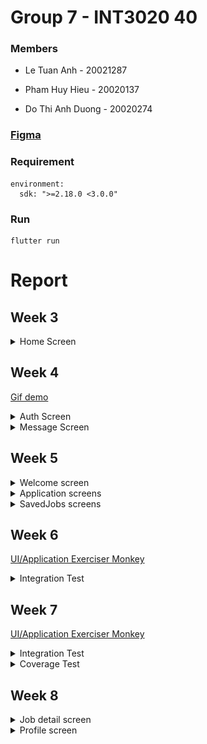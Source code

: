 # Group 7 - INT3020 40

### Members

- Le Tuan Anh - 20021287

- Pham Huy Hieu - 20020137

- Do Thi Anh Duong - 20020274

### <a href="https://www.figma.com/file/Dg8RZqQsy4TSgrC1egQ9EL/JobsGO">Figma</a>

### Requirement

```
environment:
  sdk: ">=2.18.0 <3.0.0"
```

### Run

```
flutter run
```

# Report

## Week 3

<details>
  <summary>Home Screen</summary>
  
<table>
<tr>
<td><img src="assets/screens/home_screen_1.jpg" height="300"></td>
<td><img src="assets/screens/home_screen_2.jpg" height="300"></td>
</tr>
</table>

</details>

## Week 4

<a href="https://temp-data-doc.s3.us-east-2.amazonaws.com/Mobile/Week+4/2022-09-30+10-40-27.gif">Gif demo</a>

<details>
  <summary>Auth Screen</summary>
  
<table>
<tr>
<td><img src="https://user-images.githubusercontent.com/75035577/194482404-cd0b2384-07a9-4505-b627-c6aace7d46c3.png" height="300"></td>
<td><img src="https://user-images.githubusercontent.com/75035577/194482461-6ab1af04-d3be-4e12-8e7e-82b86efda3c3.png" height="300"></td>
</tr>
</table>

</details>

<details>
  <summary>Message Screen</summary>
  
<table>
<tr>
<td><img src="https://temp-data-doc.s3.us-east-2.amazonaws.com/Mobile/Week+4/40b0947b6bcbaf95f6da.jpg" height="300"></td>
<td><img src="https://temp-data-doc.s3.us-east-2.amazonaws.com/Mobile/Week+4/c28fcab22a02ee5cb713.jpg" height="300"></td>
</tr>
</table>

</details>

## Week 5

<details>
  <summary>Welcome screen</summary>

<table>
<tr>
<td><img src="https://user-images.githubusercontent.com/75035577/194481523-1842a052-1a64-44e6-8dbd-81bb019c4133.png" height="300"></td>
<td><img src="https://user-images.githubusercontent.com/75035577/194481803-7ed9be55-9878-4973-924e-2766c327e6bb.png" height="300"></td>
<td><img src="https://user-images.githubusercontent.com/75035577/194481940-783d91ca-2c3e-41b2-bf64-d861876da1a1.png" height="300"></td>
<td><img src="https://user-images.githubusercontent.com/75035577/194481977-17c55a83-3fe2-4ac4-b996-5dbe2925e245.png" height="300"></td>
</tr>
</table>

</details>

<details>
  <summary>Application screens</summary>
  
<table>
<tr>
<td><img src="https://user-images.githubusercontent.com/75035577/194485030-783535bc-4521-4a79-b53f-4c226b23aa94.png" height="300"></td>
</tr>
</table>

</details>

<details>
  <summary>SavedJobs screens</summary>
  
<table>
<tr>
<td><img src="https://user-images.githubusercontent.com/75035577/194484973-78256f54-e168-46e5-8b97-b300af05b46d.png" height="300"></td>
</tr>
</table>

</details>

## Week 6

<a href="lib/logs/test_logs.txt">UI/Application Exerciser Monkey</a>

<details>
  <summary>Integration Test</summary>
  
<table>
<tr>
<td><img src="https://jobsgo-storage.s3.ap-southeast-1.amazonaws.com/images/b7d02c09ac5c6a02334d.jpg"></td>
</tr>
</table>

</details>

## Week 7

<a href="lib/logs/test_logs.txt">UI/Application Exerciser Monkey</a>

<details>
  <summary>Integration Test</summary>
  
<table>
<tr>
<td><img src="assets/screens/intergration_test_login.jpg"></td>
</tr>
</table>

</details>

<details>
  <summary>Coverage Test</summary>
  
<table>
<tr>
<td><img src="assets/screens/coverage_test.jpg"></td>
</tr>
</table>

</details>

## Week 8

<details>
  <summary>Job detail screen</summary>
  
<table>
<tr>
<td><img src="assets/screens/jobdetail.jpg"></td>
</tr>
</table>

</details>

<details>
  <summary>Profile screen</summary>
  
<table>
<tr>
<td><img src="assets/screens/profile.jpg"></td>
</tr>
</table>

</details>
